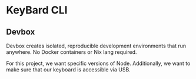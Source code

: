 # KeyBard CLI

## Devbox

Devbox creates isolated, reproducible development environments that run anywhere. No Docker containers or Nix lang required.

For this project, we want specific versions of Node. Additionally, we want to make sure that our keyboard is accessible via USB.